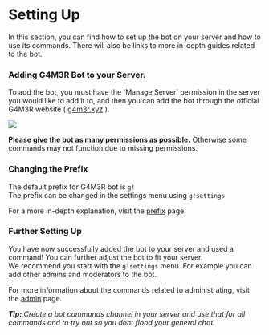 # Setting Up

In this section, you can find how to set up the bot on your server and how to use its commands. There will also be links to more in-depth guides related to the bot.

### Adding G4M3R Bot to your Server.

To add the bot, you must have the 'Manage Server' permission in the server you would like to add it to, and then you can add the bot through the official G4M3R website \( [g4m3r.xyz](/g4m3r.xyz) \).

![](https://media.discordapp.net/attachments/364017502638047233/420316688307716118/G4M3Raddscreenv2.png)

**Please give the bot as many permissions as possible.** Otherwise some commands may not function due to missing permissions.

### Changing the Prefix

The default prefix for G4M3R bot is `g!`  
The prefix can be changed in the settings menu using `g!settings`

For a more in-depth explanation, visit the [prefix](/setting-up/prefix.md) page.

### Further Setting Up

You have now successfully added the bot to your server and used a command! You can further adjust the bot to fit your server.   
We recommend you start with the `g!settings` menu. For example you can add other admins and moderators to the bot.

For more information about the commands related to administrating, visit the [admin](/Commands/admin.md) page.





_**Tip:** Create a bot commands channel in your server and use that for all commands and to try out so you dont flood your general chat._

